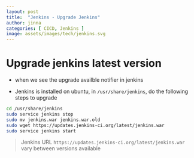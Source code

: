```yaml
---
layout: post
title:  "Jenkins - Upgrade Jenkins"
author: jinna
categories: [ CICD, Jenkins ]
image: assets/images/tech/jenkins.svg
---
```


# Upgrade jenkins latest version 

- when we see the upgrade availble notifier in jenkins

- Jenkins is installed on ubuntu, in `/usr/share/jenkins`, do the following steps to upgrade

```bash
cd /usr/share/jenkins
sudo service jenkins stop
sudo mv jenkins.war jenkins.war.old
sudo wget https://updates.jenkins-ci.org/latest/jenkins.war
sudo service jenkins start
```
> Jenkins URL `https://updates.jenkins-ci.org/latest/jenkins.war` vary between versions available 